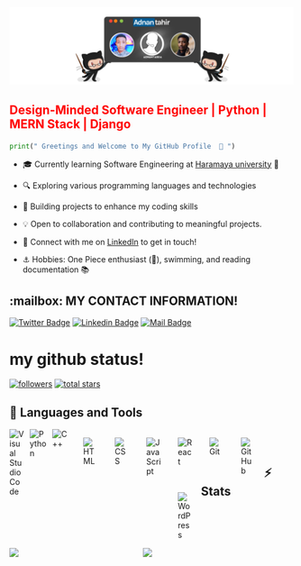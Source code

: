![Alt Text](header-Image.png)

<p align="center">
  <strong><h2 style="color:red;">Design-Minded Software Engineer | Python | MERN Stack | Django</h2></strong>
</p>

```python
print(" Greetings and Welcome to My GitHub Profile  👋 ") 
``` 

- 🎓 Currently learning Software Engineering at [Haramaya university](https://www.haramaya.edu.et/) 🏫

- 🔍 Exploring various programming languages and technologies

- 🌱 Building projects to enhance my coding skills

- 💡 Open to collaboration and contributing to meaningful projects.

- 🔗 Connect with me on [LinkedIn](https://www.linkedin.com/in/adnantabda/) to get in touch!

- ⚓️ Hobbies: One Piece enthusiast (🐙), swimming, and reading documentation 📚


<h2>:mailbox: MY CONTACT INFORMATION! </h2>

[![Twitter Badge](https://img.shields.io/badge/-@AdnanTahir-1ca0f1?style=flat&labelColor=1ca0f1&logo=twitter&logoColor=white&link=https://twitter.com/adnantabda)](https://twitter.com/adnantabda)                            [![Linkedin Badge](https://img.shields.io/badge/-ADNAN-0e76a8?style=flat&labelColor=0e76a8&logo=linkedin&logoColor=white)](https://www.linkedin.com/in/adnantabda/)                              [![Mail Badge](https://img.shields.io/badge/-@adnantahir-e84393?style=flat&labelColor=e84393&logo=instagram&logoColor=white)](https://instagram.com/adnantabda)            

<h1> my github status! </h1>

<p align="left">
      <a href="https://github.com/adnantabda?tab=followers">
         <img alt="followers" title="Follow me on Github" src="https://custom-icon-badges.demolab.com/github/followers/adnantabda?color=236ad3&labelColor=1155ba&style=for-the-badge&logo=person-add&label=Follow&logoColor=white"/></a>
      <a href="https://github.com/adnantabda?tab=repositories&sort=stargazers">
         <img alt="total stars" title="Total stars on GitHub" src="https://custom-icon-badges.demolab.com/github/stars/adnantabda?color=55960c&style=for-the-badge&labelColor=488207&logo=star"/></a>
   </p>

<h2>🧰 Languages and Tools</h2>
 
<img align="left" alt="Visual Studio Code" width="26px" src="https://cdn.jsdelivr.net/gh/devicons/devicon/icons/vscode/vscode-original.svg" style="padding-right:10px;" />
<img align="left" alt="Python" width="30px" style="padding-right:10px;" src="https://cdn.jsdelivr.net/gh/devicons/devicon/icons/python/python-plain.svg" />
<img align="left" alt="C++" width="30px" style="padding-right:10px;" src="https://cdn.jsdelivr.net/gh/devicons/devicon/icons/cplusplus/cplusplus-line.svg" />
<img align="left" alt="HTML" width="26px" style="padding:15px;" src="https://cdn.jsdelivr.net/gh/devicons/devicon/icons/html5/html5-plain.svg" />
<img align="left" alt="CSS" width="26px" style="padding:15px;" src="https://cdn.jsdelivr.net/gh/devicons/devicon/icons/css3/css3-plain.svg" />
<img align="left" alt="JavaScript" width="26px" style="padding:15px;" src="https://cdn.jsdelivr.net/gh/devicons/devicon/icons/javascript/javascript-plain.svg" />
<img align="left" alt="React" width="26px" style="padding:15px;" src="https://cdn.jsdelivr.net/gh/devicons/devicon/icons/react/react-original.svg" />
<img align="left" alt="Git" width="26px" style="padding:15px;" src="https://cdn.jsdelivr.net/gh/devicons/devicon/icons/git/git-original.svg" />
<img align="left" alt="GitHub" width="26px" style="padding:15px;" src="https://cdn.jsdelivr.net/gh/devicons/devicon/icons/github/github-original.svg" />
<img align="left" alt="WordPress" width="26px" style="padding:15px;" src="https://cdn.jsdelivr.net/gh/devicons/devicon/icons/wordpress/wordpress-plain.svg" />
<br />
<br />
 
<h2>⚡ Stats<h2>

<img align="left" width="47%" src="https://github-readme-stats.vercel.app/api?username=adnantabda&show_icons=true&theme=vision-friendly-dark&hide_border=true" />

<img align="left" width="47%" src="https://github-readme-stats.vercel.app/api/top-langs/?username=adnantabda&hide=html&layout=compact&langs_count=6&theme=vision-friendly-dark&hide_border=true" />
